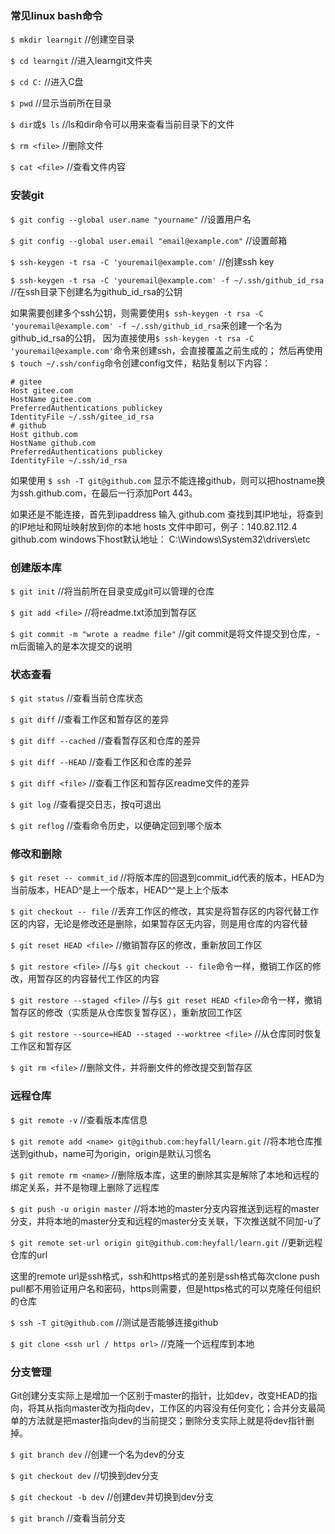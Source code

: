 ### 常见linux bash命令

`$ mkdir learngit`            //创建空目录

`$ cd learngit`               //进入learngit文件夹

`$ cd C:`                     //进入C盘

`$ pwd`                       //显示当前所在目录

`$ dir`或`$ ls`               //ls和dir命令可以用来查看当前目录下的文件

`$ rm <file>`                 //删除文件

`$ cat <file>`                //查看文件内容

### 安装git

`$ git config --global user.name "yourname"`       //设置用户名

`$ git config --global user.email "email@example.com"`   //设置邮箱

`$ ssh-keygen -t rsa -C 'youremail@example.com'`   //创建ssh key

`$ ssh-keygen -t rsa -C 'youremail@example.com' -f ~/.ssh/github_id_rsa`  //在ssh目录下创建名为github_id_rsa的公钥

如果需要创建多个ssh公钥，则需要使用``$ ssh-keygen -t rsa -C 'youremail@example.com' -f ~/.ssh/github_id_rsa``来创建一个名为github_id_rsa的公钥，
因为直接使用``$ ssh-keygen -t rsa -C 'youremail@example.com'``命令来创建ssh，会直接覆盖之前生成的；
然后再使用`$ touch ~/.ssh/config`命令创建config文件，粘贴复制以下内容：
```
# gitee
Host gitee.com
HostName gitee.com
PreferredAuthentications publickey
IdentityFile ~/.ssh/gitee_id_rsa
# github
Host github.com
HostName github.com
PreferredAuthentications publickey
IdentityFile ~/.ssh/id_rsa
```

如果使用 `$ ssh -T git@github.com` 显示不能连接github，则可以把hostname换为ssh.github.com，在最后一行添加Port 443。

如果还是不能连接，首先到ipaddress 输入 github.com 查找到其IP地址，将查到的IP地址和网址映射放到你的本地 hosts 文件中即可，例子：140.82.112.4 github.com
windows下host默认地址： C:\Windows\System32\drivers\etc

### 创建版本库

`$ git init`                  //将当前所在目录变成git可以管理的仓库

`$ git add <file>`        //将readme.txt添加到暂存区

`$ git commit -m "wrote a readme file"` //git commit是将文件提交到仓库，-m后面输入的是本次提交的说明

### 状态查看

`$ git status`                //查看当前仓库状态

`$ git diff`                  //查看工作区和暂存区的差异

`$ git diff --cached`         //查看暂存区和仓库的差异

`$ git diff --HEAD`           //查看工作区和仓库的差异

`$ git diff <file>`          //查看工作区和暂存区readme文件的差异

`$ git log`                   //查看提交日志，按q可退出

`$ git reflog`                //查看命令历史，以便确定回到哪个版本

### 修改和删除

`$ git reset -- commit_id`    //将版本库的回退到commit_id代表的版本，HEAD为当前版本，HEAD^是上一个版本，HEAD^^是上上个版本

`$ git checkout -- file`      //丢弃工作区的修改，其实是将暂存区的内容代替工作区的内容，无论是修改还是删除，如果暂存区无内容，则是用仓库的内容代替

`$ git reset HEAD <file>`    //撤销暂存区的修改，重新放回工作区

`$ git restore <file>`       //与`$ git checkout -- file`命令一样，撤销工作区的修改，用暂存区的内容替代工作区的内容

`$ git restore --staged <file>`  //与`$ git reset HEAD <file>`命令一样，撤销暂存区的修改（实质是从仓库恢复暂存区），重新放回工作区

`$ git restore --source=HEAD --staged --worktree <file>` //从仓库同时恢复工作区和暂存区

`$ git rm <file>`             //删除文件，并将删文件的修改提交到暂存区

### 远程仓库

`$ git remote -v`             //查看版本库信息

`$ git remote add <name> git@github.com:heyfall/learn.git`  //将本地仓库推送到github，name可为origin，origin是默认习惯名

`$ git remote rm <name>`      //删除版本库，这里的删除其实是解除了本地和远程的绑定关系，并不是物理上删除了远程库

`$ git push -u origin master`     //将本地的master分支内容推送到远程的master分支，并将本地的master分支和远程的master分支关联，下次推送就不同加-u了

`$ git remote set-url origin git@github.com:heyfall/learn.git`   //更新远程仓库的url

这里的remote url是ssh格式，ssh和https格式的差别是ssh格式每次clone push pull都不用验证用户名和密码，https则需要，但是https格式的可以克隆任何组织的仓库

`$ ssh -T git@github.com`     //测试是否能够连接github

`$ git clone <ssh url / https orl>`  //克隆一个远程库到本地

### 分支管理

Git创建分支实际上是增加一个区别于master的指针，比如dev，改变HEAD的指向，将其从指向master改为指向dev，工作区的内容没有任何变化；合并分支最简单的方法就是把master指向dev的当前提交；删除分支实际上就是将dev指针删掉。

`$ git branch dev`             //创建一个名为dev的分支

`$ git checkout dev`           //切换到dev分支

`$ git checkout -b dev`        //创建dev并切换到dev分支

`$ git branch`                 //查看当前分支





